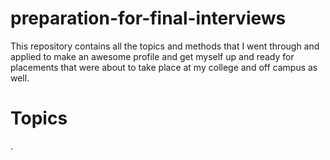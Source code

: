 # preparation-for-final-interviews
This repository contains all the topics and methods that I went through and applied to make an awesome profile and get myself up and ready for placements that were about to take place at my college and off campus as well.
# Topics 
  . 
